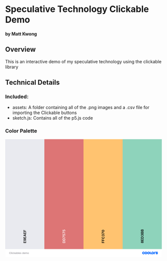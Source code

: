 # Speculative Technology Clickable Demo
#### by Matt Kwong


## Overview
This is an interactive demo of my speculative technology using the clickable library

## Technical Details
### Included:
- assets: A folder containing all of the .png images and a .csv file for importing the Clickable buttons
- sketch.js: Contains all of the p5.js code

### Color Palette
![](assets/ClickablesPalette.png)



